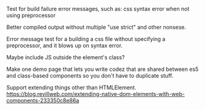 Test for build failure error messages, such as:
  css syntax error when not using preprocessor

Better compiled output without multiple "use strict" and other nonsese.

Error message test for a building a css file without specifying a preprocessor,
and it blows up on syntax error.

Maybe include JS outside the element's class?

Make one demo page that lets you write codez that are shared between
es5 and class-based components so you don't have to duplicate stuff.

Support extending things other than HTMLElement.
  https://blog.revillweb.com/extending-native-dom-elements-with-web-components-233350c8e86a